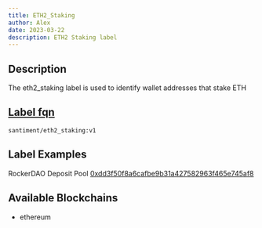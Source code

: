 ```yaml
---
title: ETH2_Staking
author: Alex
date: 2023-03-22
description: ETH2 Staking label
---
```


## Description

The eth2_staking label is used to identify wallet addresses that stake ETH

## [Label fqn](/label-fqn)

`santiment/eth2_staking:v1`

## Label Examples
RockerDAO Deposit Pool [0xdd3f50f8a6cafbe9b31a427582963f465e745af8](https://etherscan.io/address/0xdd3f50f8a6cafbe9b31a427582963f465e745af8)


## Available Blockchains

* ethereum
